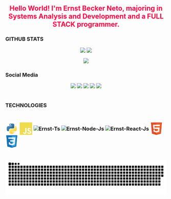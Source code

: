 <h2 align="center" style="color:#ff0043"> Hello World! I'm Ernst Becker Neto, majoring in Systems Analysis and Development and a FULL STACK programmer.</h1>

<h3>GITHUB STATS</h3>
<div align="center">
  <img height="160rem" src="https://github-readme-stats.vercel.app/api?username=ernstbeckerneto&show_icons=true&include_all_commits=true&count_private=true&theme=react&hide_border=true&bg_color=0D1117&title_color=ff0043&icon_color=ff0043"/>
  <img height="160rem" src="https://github-readme-stats.vercel.app/api/top-langs/?username=ernstbeckerneto&layout=compact&theme=react&hide_border=true&bg_color=0D1117&title_color=ff0043&icon_color=ff0043"/>
  <br>
  <p align="center"><img src="https://img.shields.io/github/watchers/ernstbeckerneto/ernstbeckerneto?color=%23ff0043&label=Profile%20Views"></p>
</div>


<h3>Social Media</h3>
<div align="center"> 
  <a href="https://www.linkedin.com/in/ErnstBeckerNeto" target="_blank"><img height="28" src="https://img.shields.io/badge/LinkedIn-ff0043?style=for-the-badge&logo=linkedin&logoColor=white"></a>
  <a href="mailto:ernst.becker.neto@gmail.com" target="_blank"><img src="https://img.shields.io/badge/Gmail-ff0043?style=for-the-badge&logo=gmail&logoColor=white"></a>
  <a href="https://instagram.com/ernst_becker_neto/" target="_blank"><img src="https://img.shields.io/badge/Instagram-ff0043?style=for-the-badge&logo=instagram&logoColor=white" target="_blank"></a>
  <a href="https://twitter.com/ErnstBeckerNeto" target="_blank"><img src="https://img.shields.io/badge/Twitter-ff0043?style=for-the-badge&logo=twitter&logoColor=white" target="_blank"></a>
  <a href="https://www.youtube.com/channel/UCVqOAIhGFiG-eJljsq1ELLw" target="_blank"><img src="https://img.shields.io/badge/YouTube-ff0043?style=for-the-badge&logo=youtube&logoColor=white" target="_blank"></a>

</div>

<br>

<h3>TECHNOLOGIES<h3>
<div style="display: inline_block"><br>
  <img align="center" alt="Ernst-Py" height="40" width="40" src="https://raw.githubusercontent.com/devicons/devicon/master/icons/python/python-original.svg">
  <img align="center" alt="Ernst-Js" height="40" width="40" src="https://raw.githubusercontent.com/devicons/devicon/master/icons/javascript/javascript-plain.svg">
  <img align="center" alt="Ernst-Ts" height="40" width="40" src="https://cdn.jsdelivr.net/gh/devicons/devicon/icons/typescript/typescript-original.svg">
  <img align="center" alt="Ernst-Node-Js" height="40" width="40" src="https://cdn.jsdelivr.net/gh/devicons/devicon/icons/nodejs/nodejs-original.svg">
  <img align="center" alt="Ernst-React-Js" height="40" width="40" src="https://cdn.jsdelivr.net/gh/devicons/devicon/icons/react/react-original.svg">
  <img align="center" alt="Ernst-HTML" height="40" width="40" src="https://raw.githubusercontent.com/devicons/devicon/master/icons/html5/html5-original.svg">
  <img align="center" alt="Ernst-CSS" height="40" width="40" src="https://raw.githubusercontent.com/devicons/devicon/master/icons/css3/css3-original.svg">
</div>

<br>

<!-- <h3>My Favorites Extensions for VSCode</h3> -->
<!--<a href="https://marketplace.visualstudio.com/items?itemName=apvarun.celestial"><img width="50" height="50" src="https://cdn.discordapp.com/attachments/1001106471536300164/1001116053767737374/Celestial.png"></img></a> -->
<!--<a href="https://marketplace.visualstudio.com/items?itemName=formulahendry.code-runner"><img width="158" height="50" src="https://cdn.discordapp.com/attachments/1001106471536300164/1001116071148920923/Code_Runner.png"></img></a> -->

![Snake animation](https://github.com/ernstbeckerneto/ernstbeckerneto/blob/output/github-contribution-grid-snake.svg)

